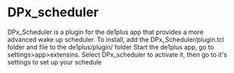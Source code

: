 # DPx_scheduler
DPx_Scheduler is a plugin for the de1plus app that provides a more advanced wake up scheduler.
 To install, add the DPx_Scheduler/plugin.tcl folder and file to the de1plus/plugin/ folder
 Start the de1plus app, go to settings>app>extensins.
 Select DPx_scheduler to activate it, then go to it's settings to set up your schedule
